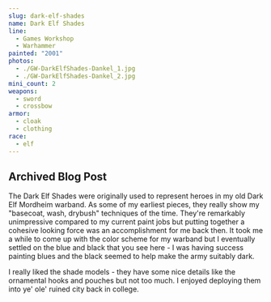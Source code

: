 ```yaml
---
slug: dark-elf-shades
name: Dark Elf Shades
line:
  - Games Workshop
  - Warhammer
painted: "2001"
photos:
  - ./GW-DarkElfShades-Dankel_1.jpg
  - ./GW-DarkElfShades-Dankel_2.jpg
mini_count: 2
weapons:
  - sword
  - crossbow
armor:
  - cloak
  - clothing
race:
  - elf
---
```


## Archived Blog Post

The Dark Elf Shades were originally used to represent heroes in my old Dark Elf Mordheim warband. As some of my earliest pieces, they really show my "basecoat, wash, drybush" techniques of the time. They're remarkably unimpressive compared to my current paint jobs but putting together a cohesive looking force was an accomplishment for me back then. It took me a while to come up with the color scheme for my warband but I eventually settled on the blue and black that you see here - I was having success painting blues and the black seemed to help make the army suitably dark.

I really liked the shade models - they have some nice details like the ornamental hooks and pouches but not too much. I enjoyed deploying them into ye' ole' ruined city back in college.
